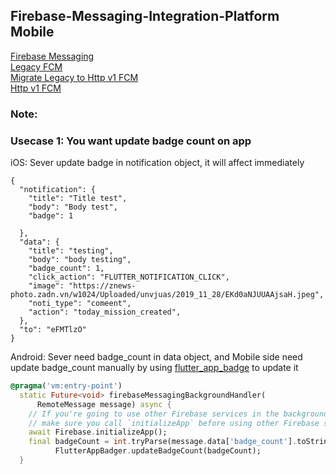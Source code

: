 
## Firebase-Messaging-Integration-Platform Mobile
[Firebase Messaging](https://firebase.flutter.dev/docs/messaging/overview/) \
[Legacy FCM](https://firebase.google.com/docs/cloud-messaging/http-server-ref) \
[Migrate Legacy to Http v1 FCM](https://firebase.google.com/docs/cloud-messaging/migrate-v1) \
[Http v1 FCM](https://firebase.google.com/docs/reference/fcm/rest/v1/projects.messages)
### Note:
### Usecase 1: You want update badge count on app
iOS: Sever update badge in notification object, it will affect immediately
```json
{
  "notification": {
  	"title": "Title test",
  	"body": "Body test",
    "badge": 1

  },
  "data": {
    "title": "testing",
    "body": "body testing",
    "badge_count": 1,
    "click_action": "FLUTTER_NOTIFICATION_CLICK",
    "image": "https://znews-photo.zadn.vn/w1024/Uploaded/unvjuas/2019_11_28/EKd0aNJUUAAjsaH.jpeg",
    "noti_type": "comeent",
    "action": "today_mission_created",    
  },
  "to": "eFMTlzO"
}
```
Android: Sever need badge_count in data object, and Mobile side need update badge_count manually by using [flutter_app_badge](https://pub.dev/packages/flutter_app_badger) to update it
```dart
@pragma('vm:entry-point')
  static Future<void> firebaseMessagingBackgroundHandler(
      RemoteMessage message) async {
    // If you're going to use other Firebase services in the background, such as Firestore,
    // make sure you call `initializeApp` before using other Firebase services.
    await Firebase.initializeApp();
    final badgeCount = int.tryParse(message.data['badge_count'].toString());
          FlutterAppBadger.updateBadgeCount(badgeCount);
  }
```

